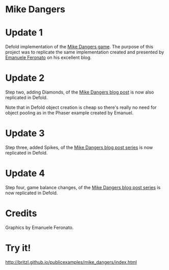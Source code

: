 # Mike Dangers

# Update 1
Defold implementation of the [Mike Dangers game](https://itunes.apple.com/us/app/mike-dangers/id1171062038?mt=8). The purpose of this project was to replicate the same implementation created and presented by [Emanuele Feronato](http://www.emanueleferonato.com/2017/05/19/html5-game-engine-behind-mike-dangers-made-in-a-few-lines-of-code-with-phaser-and-arcade-physics/) on his excellent blog.

# Update 2
Step two, adding Diamonds, of the [Mike Dangers blog post](http://www.emanueleferonato.com/2017/05/23/mike-dangers-html5-game-engine-made-with-phaser-and-arcade-physics-adding-diamonds-and-real-object-pooling/) is now also replicated in Defold.

Note that in Defold object creation is cheap so there's really no need for object pooling as in the Phaser example created by Emanuel.

# Update 3
Step three, added Spikes, of the [Mike Dangers blog post series](http://www.emanueleferonato.com/2017/05/31/mike-dangers-html5-game-engine-made-with-phaser-and-arcade-physics-adding-spikes-death-and-more-features/) is now replicated in Defold.

# Update 4
Step four, game balance changes, of the [Mike Dangers blog post series](http://www.emanueleferonato.com/2017/06/06/mike-dangers-html5-game-engine-made-with-phaser-and-arcade-physics-optimizing-the-code-and-making-the-game-fair/) is now replicated in Defold.

# Credits
Graphics by Emanuele Feronato.

# Try it!
http://britzl.github.io/publicexamples/mike_dangers/index.html
